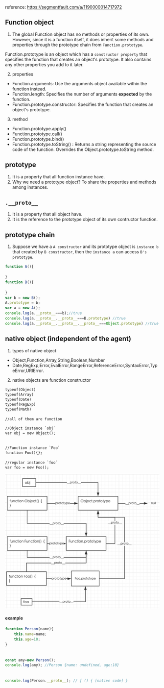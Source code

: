 
reference: https://segmentfault.com/a/1190000014717972

## Function object
1. The global Function object has no methods or properties of its own. However, since it is a function itself, it does inherit some methods and properties through the prototype chain from `Function.prototype`.

Function.prototype is an object which has a `constructor property` that specifies the function that creates an object's prototype. It also contains any other properties you add to it later.

2. properties
* Function.arguments: Use the arguments object available within the function instead.
* Function.length: Specifies the number of arguments **expected** by the function.
* Function.prototype.constructor: Specifies the function that creates an object's prototype.
3. method
* Function.prototype.apply()
* Function.prototype.call()
* Function.prototype.bind()
* Function.prototype.toString() : Returns a string representing the source code of the function. Overrides the Object.prototype.toString method.

## prototype
1. It is a property that all function instance have.
2. Why we need a prototype object? To share the properties and methods among instances.

## `.__proto__`
1. It is a property that all object have.
2. It is the reference to the prototype object of its own contructor function.


## prototype chain
1. Suppose we have a `A constructor` and its prototype object is `instance b` that created by `B constructor`, then the `instance a` can access `B's prototype`.
```javascript
function A(){
    
}
function B(){
    
}
var b = new B();
A.prototype = b;
var a = new A();
console.log(a.__proto__===b);//true
console.log(a.__proto__.__proto__===B.prototype) //true
console.log(a.__proto__.__proto__.__proto__===Object.prototype) //true
```


## native object (independent of the agent)
1. types of native object
* Object,Function,Array,String,Boolean,Number
* Date,RegExp,Error,EvalError,RangeError,ReferenceError,SyntaxError,TypeError,URIError.

2. native objects are function constructor
```
typeof(Object)
typeof(Array)
typeof(Date)
typeof(RegExp)
typeof(Math) 

//all of them are function
```

```
//Object instance `obj`
var obj = new Object();


//Function instance `Foo`
function Foo(){};

//regular instance `foo`
var foo = new Foo();
```

<img src="https://github.com/zhaaaa7/javascript/blob/master/img/prototypeChain.jpg" width="800px" alt="prototype chain">


#### example 
```javascript
function Person(name){
	this.name=name;
	this.age=10;
}


const amy=new Person();
console.log(amy); //Person {name: undefined, age:10}


console.log(Person.__proto__); // ƒ () { [native code] }
```
